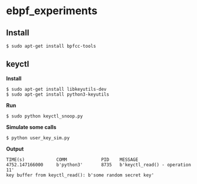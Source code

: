 # ebpf_experiments

## Install
```
$ sudo apt-get install bpfcc-tools
```

## keyctl

**Install**
```
$ sudo apt-get install libkeyutils-dev
$ sudo apt-get install python3-keyutils
```

**Run**

```
$ sudo python keyctl_snoop.py
```

**Simulate some calls**

```
$ python user_key_sim.py
```

**Output**

```
TIME(s)            COMM             PID    MESSAGE
4752.147166000     b'python3'       8735   b'keyctl_read() - operation 11'
key buffer from keyctl_read(): b'some random secret key'
```
